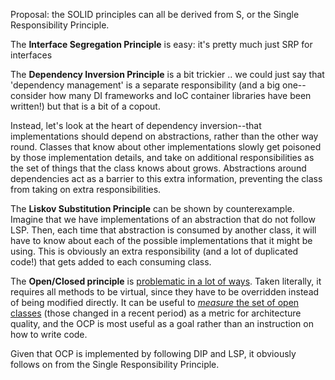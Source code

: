 Proposal: the SOLID principles can all be derived from S, or the Single Responsibility Principle.

The **Interface Segregation Principle** is easy: it's pretty much just SRP for interfaces

The **Dependency Inversion Principle** is a bit trickier .. we could just say that 'dependency management' is a separate
responsibility (and a big one--consider how many DI frameworks and IoC container libraries have been written!) but that
is a bit of a copout. 

Instead, let's look at the heart of dependency inversion--that implementations should depend on abstractions, rather than
the other way round. Classes that know about other implementations slowly get poisoned by those implementation details,
and take on additional responsibilities as the set of things that the class knows about grows. Abstractions around
dependencies act as a barrier to this extra information, preventing the class from taking on extra responsibilities.

The **Liskov Substitution Principle** can be shown by counterexample. Imagine that we have implementations of an abstraction
that do not follow LSP. Then, each time that abstraction is consumed by another class, it will have to know about each of the
possible implementations that it might be using. This is obviously an extra responsibility (and a lot of duplicated code!)
that gets added to each consuming class.

The **Open/Closed principle** is [problematic in a lot of ways][skeetocp]. Taken literally, it requires all
methods to be virtual, since they have to be overridden instead of being modified directly. It can be useful to [*measure*
the set of open classes][measureocp] (those changed in a recent period) as a metric for architecture quality, and the OCP
is most useful as a goal rather than an instruction on how to write code.

Given that OCP is implemented by following DIP and LSP, it obviously follows on from the Single Responsibility Principle.


[skeetocp]: http://codeblog.jonskeet.uk/2013/03/15/the-open-closed-principle-in-review/
[measureocp]: http://www.fatvat.co.uk/2014/02/the-first-international-conference-on.html
